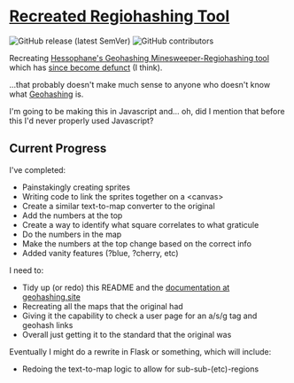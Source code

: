 # [Recreated Regiohashing Tool](https://thexxos.github.io/regiohash/)
![GitHub release (latest SemVer)](https://img.shields.io/github/v/release/TheXXOs/regiohash) ![GitHub contributors](https://img.shields.io/github/contributors-anon/TheXXOs/regiohash)

Recreating [Hessophane's Geohashing Minesweeper-Regiohashing tool](https://geohashing.site/geohashing/User:Hessophanes/Regiohashing) which has [since become defunct](http://hessophanes.de/xkcd/xkcdregio.cgi?about) (I think).

...that probably doesn't make much sense to anyone who doesn't know what [Geohashing](https://geohashing.site/geohashing/Main_Page) is.

I'm going to be making this in Javascript and... oh, did I mention that before this I'd never properly used Javascript?

## Current Progress
I've completed:
- Painstakingly creating sprites
- Writing code to link the sprites together on a \<canvas>
- Create a similar text-to-map converter to the original
- Add the numbers at the top
- Create a way to identify what square correlates to what graticule
- Do the numbers in the map
- Make the numbers at the top change based on the correct info
- Added vanity features (?blue, ?cherry, etc)

I need to:
- Tidy up (or redo) this README and the [documentation at geohashing.site](https://geohashing.site/geohashing/User:XXOs/Regiohashing)
- Recreating all the maps that the original had
- Giving it the capability to check a user page for an a/s/g tag and geohash links
- Overall just getting it to the standard that the original was

Eventually I might do a rewrite in Flask or something, which will include:
- Redoing the text-to-map logic to allow for sub-sub-(etc)-regions
